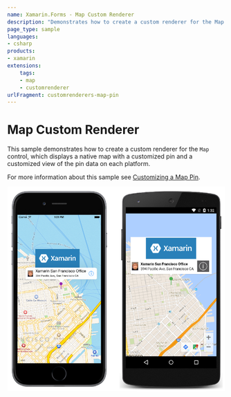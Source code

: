 ```yaml
---
name: Xamarin.Forms - Map Custom Renderer
description: "Demonstrates how to create a custom renderer for the Map control, which displays a native map with a customized pin"
page_type: sample
languages:
- csharp
products:
- xamarin
extensions:
    tags:
    - map
    - customrenderer
urlFragment: customrenderers-map-pin
---
```

# Map Custom Renderer

This sample demonstrates how to create a custom renderer for the `Map` control, which displays a native map with a customized pin and a customized view of the pin data on each platform.

For more information about this sample see [Customizing a Map Pin](https://docs.microsoft.com/xamarin/xamarin-forms/app-fundamentals/custom-renderer/map/customized-pin).

![Map Custom Renderer application screenshot](Screenshots/01All.png "Map Custom Renderer application screenshot")

